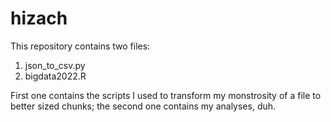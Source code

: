 # hizach

This repository contains two files:
  1. json_to_csv.py
  2. bigdata2022.R
  
First one contains the scripts I used to transform my monstrosity of a file to better sized chunks; the second one contains my analyses, duh.
